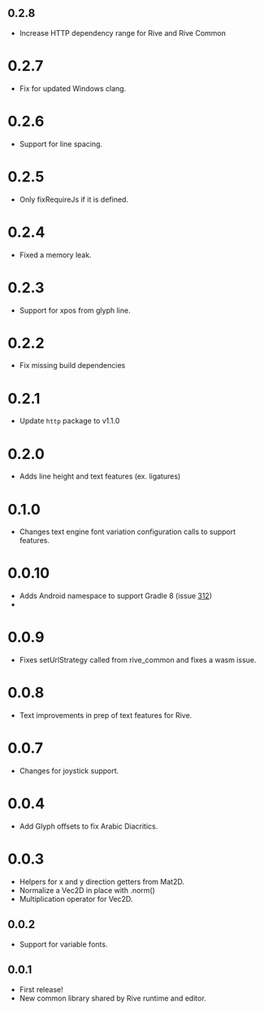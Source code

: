 ## 0.2.8

- Increase HTTP dependency range for Rive and Rive Common

# 0.2.7

- Fix for updated Windows clang.

# 0.2.6

- Support for line spacing.

# 0.2.5

- Only fixRequireJs if it is defined.

# 0.2.4

- Fixed a memory leak.

# 0.2.3

- Support for xpos from glyph line.

# 0.2.2

- Fix missing build dependencies

# 0.2.1

- Update `http` package to v1.1.0

# 0.2.0

- Adds line height and text features (ex. ligatures)

# 0.1.0

- Changes text engine font variation configuration calls to support features.

# 0.0.10

- Adds Android namespace to support Gradle 8 (issue [312](https://github.com/rive-app/rive-flutter/issues/312))
-

# 0.0.9

- Fixes setUrlStrategy called from rive_common and fixes a wasm issue.

# 0.0.8

- Text improvements in prep of text features for Rive.

# 0.0.7

- Changes for joystick support.

# 0.0.4

- Add Glyph offsets to fix Arabic Diacritics.

# 0.0.3

- Helpers for x and y direction getters from Mat2D.
- Normalize a Vec2D in place with .norm()
- Multiplication operator for Vec2D.

## 0.0.2

- Support for variable fonts.

## 0.0.1

- First release!
- New common library shared by Rive runtime and editor.

